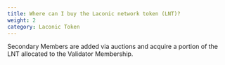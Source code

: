 ```yaml
---
title: Where can I buy the Laconic network token (LNT)?
weight: 2
category: Laconic Token
---
```


Secondary Members are added via auctions and acquire a portion of the LNT allocated to the Validator Membership.
